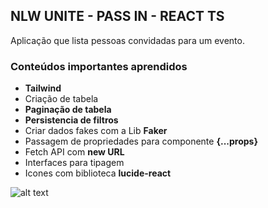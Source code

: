 ## NLW UNITE - PASS IN - REACT TS
 
Aplicação que lista pessoas convidadas para um evento.

### Conteúdos importantes aprendidos

- **Tailwind**
- Criação de tabela
- **Paginação de tabela**
- **Persistencia de filtros**
- Criar dados fakes com a Lib **Faker**
- Passagem de propriedades para componente **{...props}**
- Fetch API com **new URL**
- Interfaces para tipagem
- Icones com biblioteca **lucide-react**

![alt text](https://media.licdn.com/dms/image/D4D22AQGXxMV2-b5X-A/feedshare-shrink_800/0/1712242165890?e=2147483647&v=beta&t=6Dw_RpEKwt4xe3OFZUEXiltCzlzEMNjWn9NBCNNlJgA  'Ken Block rip')
